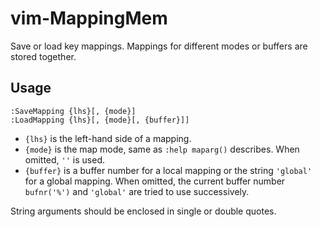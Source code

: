 # vim-MappingMem

Save or load key mappings. Mappings for different modes or buffers are stored
together.

## Usage

```vimL
:SaveMapping {lhs}[, {mode}]
:LoadMapping {lhs}[, {mode}[, {buffer}]]
```

- `{lhs}` is the left-hand side of a mapping.
- `{mode}` is the map mode, same as `:help maparg()` describes. When omitted, `''` is used.
- `{buffer}` is a buffer number for a local mapping or the string `'global'` for
a global mapping. When omitted, the current buffer number `bufnr('%')` and
`'global'` are tried to use successively.

String arguments should be enclosed in single or double quotes. 
